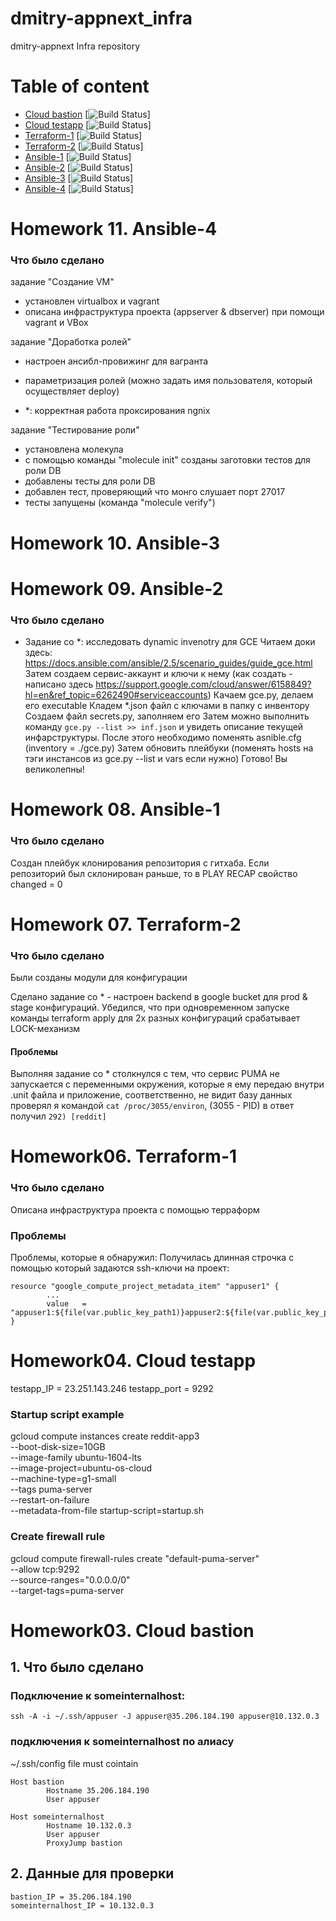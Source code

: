 # dmitry-appnext_infra
dmitry-appnext Infra repository

# Table of content
- [Cloud bastion](#cloud-bastion)  [![Build Status](https://travis-ci.com/Otus-DevOps-2018-05/dmitry-appnext_infra.svg?branch=cloud-bastion)]
- [Cloud testapp](#cloud-testapp)  [![Build Status](https://travis-ci.com/Otus-DevOps-2018-05/dmitry-appnext_infra.svg?branch=cloud-testapp)]
- [Terraform-1](#terraform-1)  [![Build Status](https://travis-ci.com/Otus-DevOps-2018-05/dmitry-appnext_infra.svg?branch=terraform-1)]
- [Terraform-2](#terraform-2)  [![Build Status](https://travis-ci.com/Otus-DevOps-2018-05/dmitry-appnext_infra.svg?branch=terraform-2)]
- [Ansible-1](#ansible-1)  [![Build Status](https://travis-ci.com/Otus-DevOps-2018-05/dmitry-appnext_infra.svg?branch=ansible-1)]
- [Ansible-2](#ansible-2)  [![Build Status](https://travis-ci.com/Otus-DevOps-2018-05/dmitry-appnext_infra.svg?branch=ansible-2)]
- [Ansible-3](#ansible-3)  [![Build Status](https://travis-ci.com/Otus-DevOps-2018-05/dmitry-appnext_infra.svg?branch=ansible-3)]
- [Ansible-4](#ansible-4)  [![Build Status](https://travis-ci.com/Otus-DevOps-2018-05/dmitry-appnext_infra.svg?branch=ansible-4)]

# Homework 11. Ansible-4

### Что было сделано

задание "Создание VM"
 - установлен virtualbox и vagrant
 - описана инфраструктура проекта (appserver & dbserver) при помощи vagrant и VBox

задание "Доработка ролей"
 - настроен ансибл-провижинг для вагранта
 - параметризация ролей (можно задать имя пользователя, который осуществляет deploy)

 - *: корректная работа проксирования ngnix

задание "Тестирование роли"
 - установлена молекула
 - с помощью команды "molecule init" созданы заготовки тестов для роли DB
 - добавлены тесты для роли DB 
 - добавлен тест, проверяющий что монго слушает порт 27017
 - тесты запущены (команда "molecule verify")


# Homework 10. Ansible-3

# Homework 09. Ansible-2

### Что было сделано

- Задание со *: исследовать dynamic invenotry для GCE
  Читаем доки здесь: https://docs.ansible.com/ansible/2.5/scenario_guides/guide_gce.html
  Затем создаем сервис-аккаунт и ключи к нему (как создать - написано здесь https://support.google.com/cloud/answer/6158849?hl=en&ref_topic=6262490#serviceaccounts)
  Качаем gce.py, делаем его executable
  Кладем *.json файл с ключами в папку с инвентору
  Создаем файл secrets.py, заполняем его
  Затем можно выполнить команду ```gce.py --list >> inf.json``` и увидеть описание текущей инфарструктуры.
  После этого необходимо поменять asnible.cfg (inventory = ./gce.py)
  Затем обновить плейбуки (поменять hosts на тэги инстансов из gce.py --list и vars если нужно)
  Готово! Вы великолепны!


# Homework 08. Ansible-1

### Что было сделано
Создан плейбук клонирования репозитория с гитхаба. Если репозиторий был склонирован раньше, то в PLAY RECAP свойство changed = 0

# Homework 07. Terraform-2

### Что было сделано
Были созданы модули для конфигурации

Сделано задание со * - настроен backend в google bucket для prod & stage конфигураций.
Убедился, что при одновременном запуске команды terraform apply для 2х разных конфигураций
срабатывает LOCK-механизм

#### Проблемы
Выполняя задание со * столкнулся с тем, что сервис PUMA не запускается с переменными окружения, которые я ему передаю внутри .unit файла и приложение, соответственно, не видит базу данных
проверял я командой `cat /proc/3055/environ`, (3055 - PID) в ответ получил `292) [reddit]`

# Homework06. Terraform-1

### Что было сделано
Описана инфраструктура проекта с помощью терраформ

### Проблемы
Проблемы, которые я обнаружил:
Получилась длинная строчка с помощью который задаются ssh-ключи на проект:
```
resource "google_compute_project_metadata_item" "appuser1" {
        ...
        value   = "appuser1:${file(var.public_key_path1)}appuser2:${file(var.public_key_path1)}"
}
```



# Homework04. Cloud testapp

testapp_IP = 23.251.143.246
testapp_port = 9292

### Startup script example
gcloud compute instances create reddit-app3 \
--boot-disk-size=10GB \
--image-family ubuntu-1604-lts \
--image-project=ubuntu-os-cloud \
--machine-type=g1-small \
--tags puma-server \
--restart-on-failure \
--metadata-from-file startup-script=startup.sh

### Create firewall rule 
gcloud compute firewall-rules create "default-puma-server" \
--allow tcp:9292 \
--source-ranges="0.0.0.0/0" \
--target-tags=puma-server



# Homework03. Cloud bastion

## 1. Что было сделано
### Подключение к someinternalhost:
```
ssh -A -i ~/.ssh/appuser -J appuser@35.206.184.190 appuser@10.132.0.3
```

### подключения к someinternalhost по алиасу
~/.ssh/config file must cointain
```
Host bastion
        Hostname 35.206.184.190
        User appuser

Host someinternalhost
        Hostname 10.132.0.3
        User appuser
        ProxyJump bastion
```

## 2. Данные для проверки
```
bastion_IP = 35.206.184.190
someinternalhost_IP = 10.132.0.3
```

